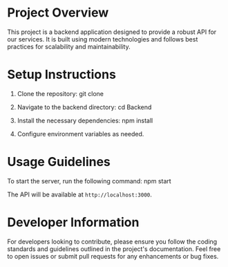 # Project Overview

This project is a backend application designed to provide a robust API for our services. It is built using modern technologies and follows best practices for scalability and maintainability.

# Setup Instructions

1. Clone the repository:
   git clone <repository-url>

2. Navigate to the backend directory:
   cd Backend

3. Install the necessary dependencies:
   npm install

4. Configure environment variables as needed.

# Usage Guidelines

To start the server, run the following command:
npm start

The API will be available at `http://localhost:3000`.

# Developer Information

For developers looking to contribute, please ensure you follow the coding standards and guidelines outlined in the project's documentation. Feel free to open issues or submit pull requests for any enhancements or bug fixes.